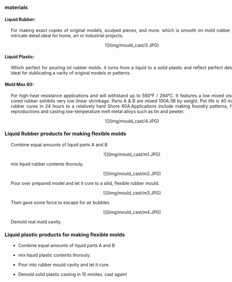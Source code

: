 <div style="width:800px;">

### materials

#### Liquid Rubber:
<div align="justify" style="margin-left:2.5%" style="margin-right:3%">

 For making exact copies of original models, sculped pieces, and more. which is smooth on mold rubber dubilcates intricate detail.ideal for home, art or industrial projects.

<center>![](img/mould_cast/3.JPG)</center>
</div>

#### Liquid  Plastic:
<div align="justify" style="margin-left:2.5%" style="margin-right:3%">

 Which perfect for pouring int rubber molds. it turns from a liquid to a solid plastic and reflect perfect detail. whih is ideal for dublicating a varity of original models or patterns.
</div>

#### Mold Max 60:
<div align="justify" style="margin-left:2.5%" style="margin-right:3%">

 For high-heat resistance applications and will withstand up to 560°F / 294°C. It features a low mixed viscosity and cured rubber exhibits very low linear shrinkage. Parts A & B are mixed 100A:3B by weight. Pot life is 40 minutes and rubber cures in 24 hours to a relatively hard Shore 60A.Applications include making foundry patterns, flat pattern reproductions and casting low-temperature melt metal alloys such as tin and pewter.
 
<center>![](img/mould_cast/4.JPG)</center>
</div>

### Liquid Rubber products for making flexible molds
<div align="justify" style="margin-left:2.5%" style="margin-right:3%">

Combine equal amounts of liquid parts A and B

<center>![](img/mould_cast/m1.JPG)</center>

mix liquid rubber contents thorouly.

<center>![](img/mould_cast/m2.JPG)</center>

Pour over prepared model and let it cure to a silid, flexible rubber mould.

<center>![](img/mould_cast/m3.JPG)</center>

Then gave some force to escape for air bubbles

<center>![](img/mould_cast/m4.JPG)</center>

Demold real mold cavity
</div>


### Liquid plastic products for making flexible molds

<div align="justify" style="margin-left:2.5%" style="margin-right:3%">

* Combine equal amounts of liquid parts A and B

* mix liquid plastic contents thorouly.

* Pour into rubber mould cavity and let it cure.

* Demold solid plastic casting in 15 minites. cast again!
</div>

</div>